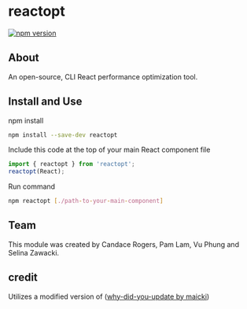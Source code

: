 # reactopt
[![npm version](https://badge.fury.io/js/reactopt.svg)](https://badge.fury.io/js/reactopt)

## About
An open-source, CLI React performance optimization tool.

## Install and Use
npm install
```bash
npm install --save-dev reactopt
```

Include this code at the top of your main React component file
```js
import { reactopt } from 'reactopt';
reactopt(React);
```

Run command
```bash
npm reactopt [./path-to-your-main-component]
```

## Team
This module was created by Candace Rogers, Pam Lam, Vu Phung and Selina Zawacki.

## credit
Utilizes a modified version of ([why-did-you-update by maicki](https://github.com/maicki/why-did-you-update))

